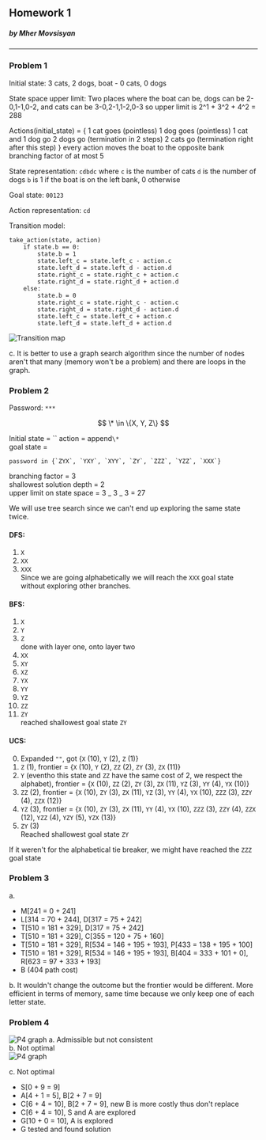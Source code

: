 ## Homework 1

##### by Mher Movsisyan

---

### Problem 1

Initial state:
3 cats, 2 dogs, boat - 0 cats, 0 dogs

State space upper limit:
Two places where the boat can be, dogs can be 2-0,1-1,0-2, and cats can be 3-0,2-1,1-2,0-3 so upper limit is 2^1 + 3^2 + 4^2 = 288

Actions(initial_state) = {
1 cat goes (pointless)
1 dog goes (pointless)
1 cat and 1 dog go
2 dogs go (termination in 2 steps)
2 cats go (termination right after this step)
}
every action moves the boat to the opposite bank
branching factor of at most 5

State representation:
`cdbdc`
where `c` is the number of cats
`d` is the number of dogs
`b` is 1 if the boat is on the left bank, 0 otherwise

Goal state:
`00123`

Action representation:
`cd`

Transition model:

```
take_action(state, action)
    if state.b == 0:
        state.b = 1
        state.left_c = state.left_c - action.c
        state.left_d = state.left_d - action.d
        state.right_c = state.right_c + action.c
        state.right_d = state.right_d + action.d
    else:
        state.b = 0
        state.right_c = state.right_c - action.c
        state.right_d = state.right_d - action.d
        state.left_c = state.left_c + action.c
        state.left_d = state.left_d + action.d
```

![Transition map](https://www.movsisyan.info/resources/hw/graph1.jpg)

c. It is better to use a graph search algorithm since the number of nodes aren't that many (memory won't be a problem) and there are loops in the graph.

### Problem 2

Password: `***`

$$ \* \in \{X, Y, Z\} $$

Initial state = `` action = append`\*`  
goal state =

```
password in {`ZYX`, `YXY`, `XYY`, `ZY`, `ZZZ`, `YZZ`, `XXX`}
```

branching factor = 3  
shallowest solution depth = 2  
upper limit on state space = 3 _ 3 _ 3 = 27

We will use tree search since we can't end up exploring the same state twice.

#### DFS:

1. `X`
2. `XX`
3. `XXX`  
   Since we are going alphabetically we will reach the `XXX` goal state without exploring other branches.

#### BFS:

1. `X`
2. `Y`
3. `Z`  
   done with layer one, onto layer two
4. `XX`
5. `XY`
6. `XZ`
7. `YX`
8. `YY`
9. `YZ`
10. `ZZ`
11. `ZY`  
    reached shallowest goal state `ZY`

#### UCS:

0. Expanded `""`, got {`X` (10), `Y` (2), `Z` (1)}
1. `Z` (1), frontier = {`X` (10), `Y` (2), `ZZ` (2), `ZY` (3), `ZX` (11)}
2. `Y` (eventho this state and `ZZ` have the same cost of 2, we respect the alphabet), frontier = {`X` (10), `ZZ` (2), `ZY` (3), `ZX` (11), `YZ` (3), `YY` (4), `YX` (10)}
3. `ZZ` (2), frontier = {`X` (10), `ZY` (3), `ZX` (11), `YZ` (3), `YY` (4), `YX` (10), `ZZZ` (3), `ZZY` (4), `ZZX` (12)}
4. `YZ` (3), frontier = {`X` (10), `ZY` (3), `ZX` (11), `YY` (4), `YX` (10), `ZZZ` (3), `ZZY` (4), `ZZX` (12), `YZZ` (4), `YZY` (5), `YZX` (13)}
5. `ZY` (3)  
   Reached shallowest goal state `ZY`

If it weren't for the alphabetical tie breaker, we might have reached the `ZZZ` goal state

### Problem 3

a.

- M[241 = 0 + 241]
- L[314 = 70 + 244], D[317 = 75 + 242]
- T[510 = 181 + 329], D[317 = 75 + 242]
- T[510 = 181 + 329], C[355 = 120 + 75 + 160]
- T[510 = 181 + 329], R[534 = 146 + 195 + 193], P[433 = 138 + 195 + 100]
- T[510 = 181 + 329], R[534 = 146 + 195 + 193], B[404 = 333 + 101 + 0], R[623 = 97 + 333 + 193]
- B (404 path cost)

b. It wouldn't change the outcome but the frontier would be different. More efficient in terms of memory, same time because we only keep one of each letter state.

### Problem 4

![P4 graph](https://www.movsisyan.info/resources/hw/graph2.png)
a. Admissible but not consistent  
b. Not optimal  
![P4 graph](https://www.movsisyan.info/resources/hw/graph2b.jpg)

c. Not optimal

- S[0 + 9 = 9]
- A[4 + 1 = 5], B[2 + 7 = 9]
- C[6 + 4 = 10], B[2 + 7 = 9], new B is more costly thus don't replace
- C[6 + 4 = 10], S and A are explored
- G[10 + 0 = 10], A is explored
- G tested and found solution
